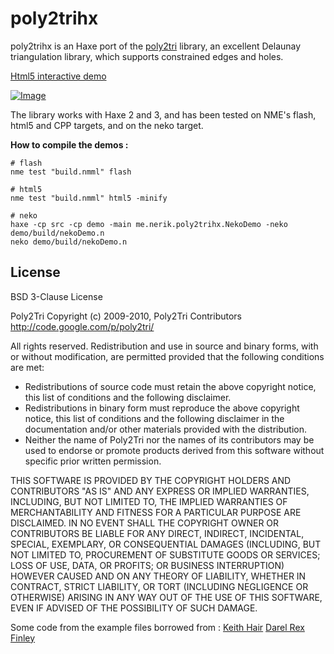 poly2trihx
==========


poly2trihx is an Haxe port of the [poly2tri][1] library, an excellent Delaunay triangulation library, which supports constrained edges and holes. 

[Html5 interactive demo][2]

[![Image](example.png?raw=true)][2]

The library works with Haxe 2 and 3, and has been tested on NME's flash, html5 and CPP targets, and on the neko target.

**How to compile the demos :**


    # flash
    nme test "build.nmml" flash

    # html5
    nme test "build.nmml" html5 -minify

    # neko
    haxe -cp src -cp demo -main me.nerik.poly2trihx.NekoDemo -neko demo/build/nekoDemo.n
    neko demo/build/nekoDemo.n 

   
## License

BSD 3-Clause License

Poly2Tri Copyright (c) 2009-2010, Poly2Tri Contributors
http://code.google.com/p/poly2tri/

All rights reserved.
Redistribution and use in source and binary forms, with or without modification,
are permitted provided that the following conditions are met:

* Redistributions of source code must retain the above copyright notice,
  this list of conditions and the following disclaimer.
* Redistributions in binary form must reproduce the above copyright notice,
  this list of conditions and the following disclaimer in the documentation
  and/or other materials provided with the distribution.
* Neither the name of Poly2Tri nor the names of its contributors may be
  used to endorse or promote products derived from this software without specific
  prior written permission.

THIS SOFTWARE IS PROVIDED BY THE COPYRIGHT HOLDERS AND CONTRIBUTORS
"AS IS" AND ANY EXPRESS OR IMPLIED WARRANTIES, INCLUDING, BUT NOT
LIMITED TO, THE IMPLIED WARRANTIES OF MERCHANTABILITY AND FITNESS FOR
A PARTICULAR PURPOSE ARE DISCLAIMED. IN NO EVENT SHALL THE COPYRIGHT OWNER OR
CONTRIBUTORS BE LIABLE FOR ANY DIRECT, INDIRECT, INCIDENTAL, SPECIAL,
EXEMPLARY, OR CONSEQUENTIAL DAMAGES (INCLUDING, BUT NOT LIMITED TO,
PROCUREMENT OF SUBSTITUTE GOODS OR SERVICES; LOSS OF USE, DATA, OR
PROFITS; OR BUSINESS INTERRUPTION) HOWEVER CAUSED AND ON ANY THEORY OF
LIABILITY, WHETHER IN CONTRACT, STRICT LIABILITY, OR TORT (INCLUDING
NEGLIGENCE OR OTHERWISE) ARISING IN ANY WAY OUT OF THE USE OF THIS
SOFTWARE, EVEN IF ADVISED OF THE POSSIBILITY OF SUCH DAMAGE.



Some code from the example files borrowed from :
[Keith Hair](http://keith-hair.net/blog/2008/08/04/find-intersection-point-of-two-lines-in-as3/)
[Darel Rex Finley](http://alienryderflex.com/polygon/)


[1]: https://code.google.com/p/poly2tri/
[2]: http://nerik.me/project/poly2trihx